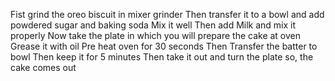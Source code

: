 Fist grind the oreo biscuit in mixer grinder
Then transfer it to a bowl and add powdered sugar and baking soda
Mix it well
Then add Milk and mix it properly
Now take the plate in which you will prepare the cake at oven
Grease it with oil
Pre heat oven for 30 seconds
Then Transfer the batter to bowl
Then keep it for 5 minutes
Then take it out and turn the plate so, the cake comes out